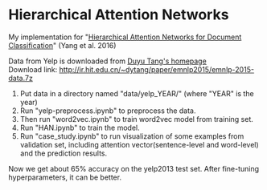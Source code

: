# Hierarchical Attention Networks
My implementation for "[Hierarchical Attention Networks for Document Classification](http://www.cs.cmu.edu/~./hovy/papers/16HLT-hierarchical-attention-networks.pdf)" (Yang et al. 2016)

Data from Yelp is downloaded from [Duyu Tang's homepage](http://ir.hit.edu.cn/~dytang/)  
Download link: http://ir.hit.edu.cn/~dytang/paper/emnlp2015/emnlp-2015-data.7z

1. Put data in a directory named "data/yelp_YEAR/" (where "YEAR" is the year)  
2. Run "yelp-preprocess.ipynb" to preprocess the data.  
3. Then run "word2vec.ipynb" to train word2vec model from training set.  
4. Run "HAN.ipynb" to train the model.  
5. Run "case_study.ipynb" to run visualization of some examples from validation set, including attention vector(sentence-level and word-level) and the prediction results.  

Now we get about 65% accuracy on the yelp2013 test set. After fine-tuning hyperparameters, it can be better.

